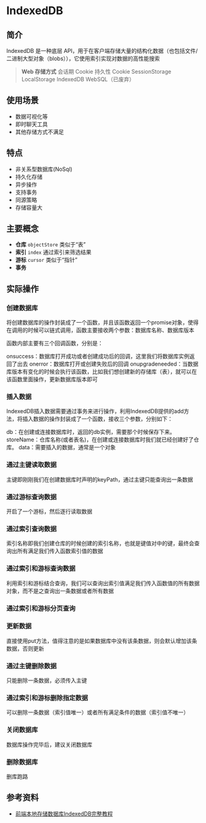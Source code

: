 # IndexedDB

## 简介

IndexedDB 是一种底层 API，用于在客户端存储大量的结构化数据（也包括文件/二进制大型对象（blobs）），它使用索引实现对数据的高性能搜索

> **Web 存储方式**
> 会话期 Cookie
> 持久性 Cookie
> SessionStorage
> LocalStorage
> IndexedDB
> WebSQL（已废弃）

## 使用场景

* 数据可视化等
* 即时聊天工具
* 其他存储方式不满足

## 特点

* 非关系型数据库(NoSql)
* 持久化存储
* 异步操作
* 支持事务
* 同源策略
* 存储容量大

## 主要概念

* **仓库** `objectStore`
  类似于“表”
* **索引** `index`
  通过索引来筛选结果
* **游标** `cursor`
  类似于“指针”
* **事务**

## 实际操作

### 创建数据库

将创建数据库的操作封装成了一个函数，并且该函数返回一个promise对象，使得在调用的时候可以链式调用，函数主要接收两个参数：数据库名称、数据库版本

函数内部主要有三个回调函数，分别是：

onsuccess：数据库打开成功或者创建成功后的回调，这里我们将数据库实例返回了出去
onerror：数据库打开或创建失败后的回调
onupgradeneeded：当数据库版本有变化的时候会执行该函数，比如我们想创建新的存储库（表），就可以在该函数里面操作，更新数据库版本即可

### 插入数据

IndexedDB插入数据需要通过事务来进行操作，利用IndexedDB提供的add方法，将插入数据的操作封装成了一个函数，接收三个参数，分别如下：

db：在创建或连接数据库时，返回的db实例，需要那个时候保存下来。
storeName：仓库名称(或者表名)，在创建或连接数据库时我们就已经创建好了仓库。
data：需要插入的数据，通常是一个对象

### 通过主键读取数据

主键即刚刚我们在创建数据库时声明的keyPath，通过主键只能查询出一条数据

### 通过游标查询数据

开启了一个游标，然后逐行读取数据

### 通过索引查询数据

索引名称即我们创建仓库的时候创建的索引名称，也就是键值对中的键，最终会查询出所有满足我们传入函数索引值的数据

### 通过索引和游标查询数据

利用索引和游标结合查询，我们可以查询出索引值满足我们传入函数值的所有数据对象，而不是之查询出一条数据或者所有数据

### 通过索引和游标分页查询

### 更新数据

直接使用put方法，值得注意的是如果数据库中没有该条数据，则会默认增加该条数据，否则更新

### 通过主键删除数据

只能删除一条数据，必须传入主键

### 通过索引和游标删除指定数据

可以删除一条数据（索引值唯一）或者所有满足条件的数据（索引值不唯一）

### 关闭数据库

数据库操作完毕后，建议关闭数据库

### 删除数据库

删库跑路

## 参考资料

* [前端本地存储数据库IndexedDB完整教程](https://juejin.cn/post/7026900352968425486)

